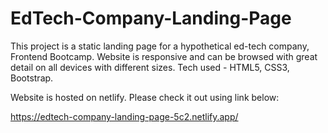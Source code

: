 # EdTech-Company-Landing-Page

This project is a static landing page for a hypothetical ed-tech company, Frontend Bootcamp. Website is responsive and can be browsed with great detail on all devices with different sizes. 
Tech used - HTML5, CSS3, Bootstrap.

Website is hosted on netlify. Please check it out using link below:

https://edtech-company-landing-page-5c2.netlify.app/

